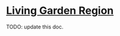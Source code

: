 # [Living Garden Region](https://www.mousehuntgame.com/preferences.php?tab=mousehunt-improved-settings#mousehunt-improved-settings-location-hud)

TODO: update this doc.
